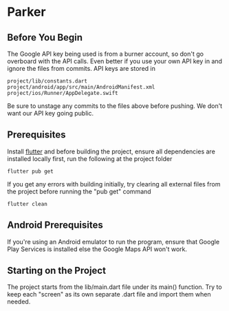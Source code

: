 # Parker

## Before You Begin
The Google API key being used is from a burner account, so don't go overboard with the API calls. Even better if you use your own API key in and ignore the files from commits. API keys are stored in 
```
project/lib/constants.dart
project/android/app/src/main/AndroidManifest.xml
project/ios/Runner/AppDelegate.swift
```
Be sure to unstage any commits to the files above before pushing. We don't want our API key going public.

## Prerequisites
Install [flutter](https://flutter.dev/docs/get-started/install) and before building the project, ensure all dependencies are installed locally first, run the following at the project folder

```
flutter pub get
```

If you get any errors with building initially, try clearing all external files from the project before running the "pub get" command

```
flutter clean
```

## Android Prerequisites
If you're using an Android emulator to run the program, ensure that Google Play Services is installed else the Google Maps API won't work.

## Starting on the Project
The project starts from the lib/main.dart file under its main() function. Try to keep each "screen" as its own separate .dart file and import them when needed.
